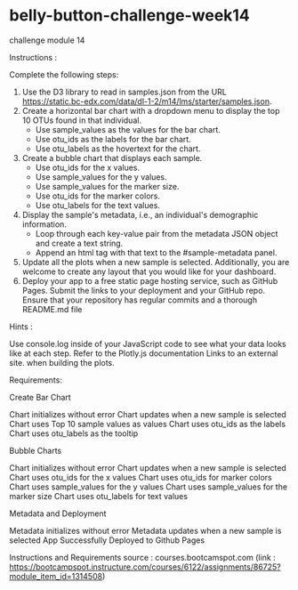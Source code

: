 # belly-button-challenge-week14
challenge module 14

Instructions :

Complete the following steps:

1. Use the D3 library to read in samples.json from the URL https://static.bc-edx.com/data/dl-1-2/m14/lms/starter/samples.json.
2. Create a horizontal bar chart with a dropdown menu to display the top 10 OTUs found in that individual.
    - Use sample_values as the values for the bar chart.
    - Use otu_ids as the labels for the bar chart.
    - Use otu_labels as the hovertext for the chart.
3. Create a bubble chart that displays each sample.
    - Use otu_ids for the x values.
    - Use sample_values for the y values.
    - Use sample_values for the marker size.
    - Use otu_ids for the marker colors.
    - Use otu_labels for the text values.
4. Display the sample's metadata, i.e., an individual's demographic information.
    - Loop through each key-value pair from the metadata JSON object and create a text string.
    - Append an html tag with that text to the #sample-metadata panel.
5. Update all the plots when a new sample is selected. Additionally, you are welcome to create any layout that you would like for your dashboard.
6. Deploy your app to a free static page hosting service, such as GitHub Pages. Submit the links to your deployment and your GitHub repo. Ensure that your repository has regular commits and a thorough README.md file



Hints :

Use console.log inside of your JavaScript code to see what your data looks like at each step.
Refer to the Plotly.js documentation Links to an external site. when building the plots.




Requirements:

Create Bar Chart

Chart initializes without error 
Chart updates when a new sample is selected 
Chart uses Top 10 sample values as values 
Chart uses otu_ids as the labels 
Chart uses otu_labels as the tooltip 

Bubble Charts

Chart initializes without error 
Chart updates when a new sample is selected 
Chart uses otu_ids for the x values 
Chart uses otu_ids for marker colors 
Chart uses sample_values for the y values 
Chart uses sample_values for the marker size 
Chart uses otu_labels for text values 

Metadata and Deployment

Metadata initializes without error 
Metadata updates when a new sample is selected 
App Successfully Deployed to Github Pages 



Instructions and Requirements source : courses.bootcamspot.com (link : https://bootcampspot.instructure.com/courses/6122/assignments/86725?module_item_id=1314508)
